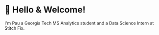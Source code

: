 # 👋 Hello & Welcome!

I'm Pau a Georgia Tech MS Analytics student and a Data Science Intern at Stitch Fix.
